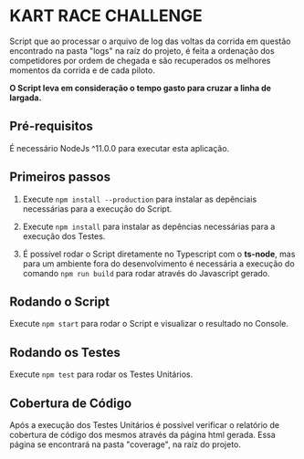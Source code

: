 # KART RACE CHALLENGE

Script que ao processar o arquivo de log das voltas da corrida em questão encontrado na pasta "logs" na raíz do projeto, é feita a ordenação dos competidores por ordem de chegada e são recuperados os melhores momentos da corrida e de cada piloto. 

**O Script leva em consideração o tempo gasto para cruzar a linha de largada.**

## Pré-requisitos

É necessário NodeJs ^11.0.0 para executar esta aplicação.

## Primeiros passos

1. Execute `npm install --production` para instalar as depênciais necessárias para a execução do Script.

2. Execute `npm install` para instalar as depências necessárias para a execução dos Testes.

3. É possível rodar o Script diretamente no Typescript com o **ts-node**, mas para um ambiente fora do desenvolvimento é necessária a execução do comando 
`npm run build` para rodar através do Javascript gerado. 

## Rodando o Script

Execute `npm start` para rodar o Script e visualizar o resultado no Console.

## Rodando os Testes

Execute `npm test` para rodar os Testes Unitários.

## Cobertura de Código

Após a execução dos Testes Unitários é possível verificar o relatório de cobertura de código dos mesmos através da página html gerada. Essa página se encontrará na pasta "coverage", na raíz do projeto.

